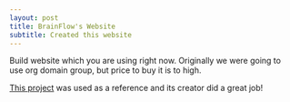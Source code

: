```yaml
---
layout: post
title: BrainFlow's Website
subtitle: Created this website
---
```


Build website which you are using right now. Originally we were going to use org domain group, but price to buy it is to high.

[This project](https://github.com/daattali/beautiful-jekyll#readme) was used as a reference and its creator did a great job!
